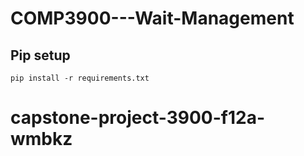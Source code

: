 # COMP3900---Wait-Management

## Pip setup
`pip install -r requirements.txt`
# capstone-project-3900-f12a-wmbkz
